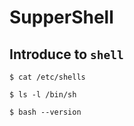 # SupperShell

## Introduce to `shell`
```shell
$ cat /etc/shells

$ ls -l /bin/sh

$ bash --version


```
